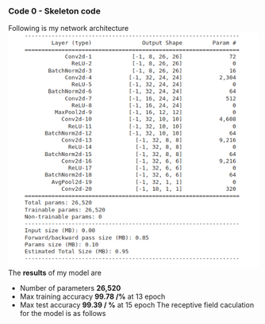 ### Code 0 - Skeleton code
Following is my network architecture <br/>
![model](images/model.png)
The **results** of my model are <br/>
- Number of parameters **26,520**
- Max training accuracy **99.78 /%** at 13 epoch
- Max test accuracy **99.39 / %** at 15 epoch
The receptive field caculation for the model is as follows <br/>
